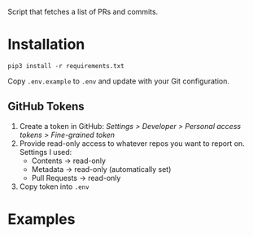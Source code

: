 Script that fetches a list of PRs and commits.

# Installation

`pip3 install -r requirements.txt`

Copy `.env.example` to `.env` and update with your Git configuration.

## GitHub Tokens

1. Create a token in GitHub: _Settings > Developer > Personal access tokens > Fine-grained token_
1. Provide read-only access to whatever repos you want to report on. Settings I used:
    - Contents -> read-only
    - Metadata -> read-only (automatically set)
    - Pull Requests -> read-only
1. Copy token into `.env`

# Examples